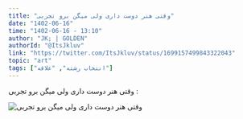 ```yaml
---
title: "وقتی هنر دوست داری ولی میگن برو تجربی"
date: "1402-06-16"
time: "1402-06-16 - 13:10"
author: "JK; | GOLDEN"
authorId: "@ItsJkluv"
link: "https://twitter.com/ItsJkluv/status/1699157499843322043"
topic: "art"
tags: ["انتخاب رشته", "علاقه"]
---
```


وقتی هنر دوست داری ولی میگن برو تجربی :

![وقتی هنر دوست داری ولی میگن برو تجربی](/posts/art/honar-amma-tajrobi.webp)
